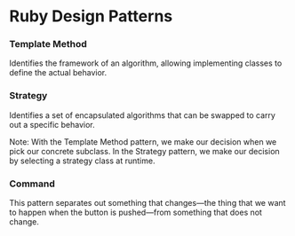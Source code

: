 # Ruby Design Patterns

### Template Method
Identifies the framework of an algorithm, allowing implementing classes to define the actual behavior.

### Strategy
Identifies a set of encapsulated algorithms that can be swapped to carry out a specific behavior.

Note: With the Template Method pattern, we make our decision when we pick our concrete subclass. In the Strategy pattern, we make our decision by selecting a strategy class at runtime.

### Command
This pattern separates out something that changes—the thing that we want to happen when the button is pushed—from something that does not change.

